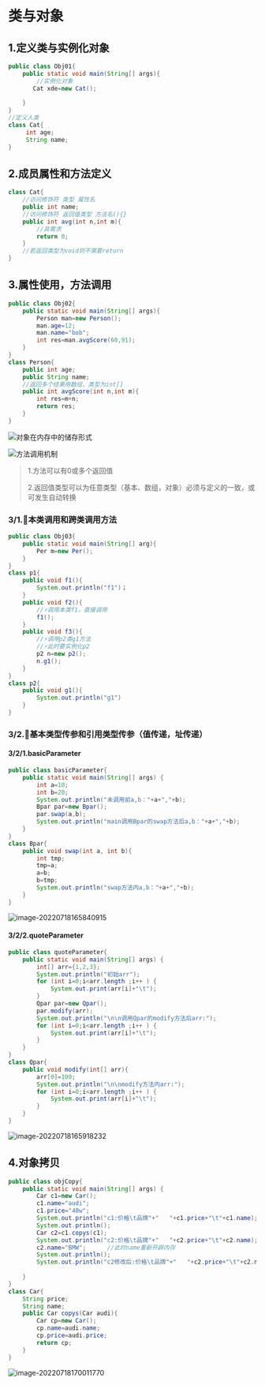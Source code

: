 # 类与对象

## 1.定义类与实例化对象

```java
public class Obj01{
    public static void main(String[] args){
        //实例化对象
       Cat xde=new Cat();
        
    }
}
//定义人类
class Cat{
     int age;
     String name;
}
```

## 2.成员属性和方法定义

```java
class Cat{
    //访问修饰符 类型 属性名
    public int name;
    //访问修饰符 返回值类型 方法名(){}
    public int avg(int n,int m){
        //具需求
        return 0;
    }
    //若返回类型为void则不需要return
}
```

## 3.属性使用，方法调用

```java
public class Obj02{
    public static void main(String[] args){
        Person man=new Person();
        man.age=12;
        man.name="bob";
        int res=man.avgScore(60,91);
    }
}
class Person{
    public int age;
    public String name;
    //返回多个结果用数组，类型为int[]
    public int avgScore(int n,int m){
        int res=m+n;
        return res;
    }
}
```

![对象在内存中的储存形式](Typora_img/6.Java面向对象.asset/对象在内存中的储存形式-16581080585052.png)

![方法调用机制](Typora_img/6.Java面向对象.asset/方法调用机制.png)

> 1.方法可以有0或多个返回值
>
> 2.返回值类型可以为任意类型（基本、数组，对象）必须与定义的一致，或可发生自动转换

### 3/1.🚩本类调用和跨类调用方法

```java
public class Obj03{
    public static void main(String[] arg){
        Per m=new Per();
    }
}
class p1{
    public void f1(){
        System.out.println("f1")；
    }
    public void f2(){
        //⚡调用本类f1，直接调用
        f1();
    }
    public void f3(){
        //⚡调用p2类g1方法
        //⚡此时要实例化p2
        p2 n=new p2();
        n.g1();
    }
}
class p2{
    public void g1(){
        System.out.println("g1")
    }
}
```

### 3/2.🚩基本类型传参和引用类型传参（值传递，址传递）

#### 3/2/1.basicParameter

```java
public class basicParameter{
	public static void main(String[] args) {
		int a=10;
		int b=20;
		System.out.println("未调用前a,b："+a+","+b);
		Bpar par=new Bpar();
		par.swap(a,b);
		System.out.println("main调用Bpar的swap方法后a,b："+a+","+b);
	}
}
class Bpar{
	public void swap(int a, int b){
		int tmp;
		tmp=a;
		a=b;
		b=tmp;
		System.out.println("swap方法内a,b："+a+","+b);
	}
}

```

![image-20220718165840915](Typora_img/6.Java面向对象.asset/image-20220718165840915.png)



#### 3/2/2.quoteParameter

```java
public class quoteParameter{
	public static void main(String[] args) {
		int[] arr={1,2,3};
		System.out.println("初始arr");
		for (int i=0;i<arr.length ;i++ ) {
			System.out.print(arr[i]+"\t");
		}
		Qpar par=new Qpar();
		par.modify(arr);
		System.out.println("\n\n调用Qpar的modify方法后arr:");
		for (int i=0;i<arr.length ;i++ ) {
			System.out.print(arr[i]+"\t");
		}
	}
}
class Qpar{
	public void modify(int[] arr){
		arr[0]=100;
		System.out.println("\n\nmodify方法内arr:");
		for (int i=0;i<arr.length ;i++ ) {
			System.out.print(arr[i]+"\t");
		}
	}
}
```

![image-20220718165918232](Typora_img/6.Java面向对象.asset/image-20220718165918232.png)



## 4.对象拷贝

```java
public class objCopy{
	public static void main(String[] args) {
		Car c1=new Car();
		c1.name="audi";
		c1.price="40w";
		System.out.println("c1:价格\t品牌"+"   "+c1.price+"\t"+c1.name);
		System.out.println();
		Car c2=c1.copys(c1);
		System.out.println("c2:价格\t品牌"+"   "+c2.price+"\t"+c2.name);
		c2.name="BMW";		//此时name重新开辟内存
		System.out.println();
		System.out.println("c2修改后:价格\t品牌"+"   "+c2.price+"\t"+c2.name);
	
	}
}
class Car{
	String price;
	String name;
	public Car copys(Car audi){
		Car cp=new Car();
		cp.name=audi.name;
		cp.price=audi.price;
		return cp;
	}
}
```

![image-20220718170011770](Typora_img/6.Java面向对象.asset/image-20220718170011770.png)